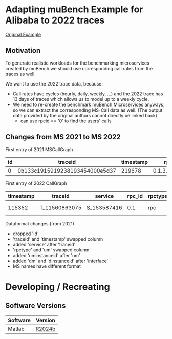 # Adapting muBench Example for Alibaba to 2022 traces

[Original Example](./muBench/examples/README.md#alibaba-derived-applications-and-traces)

## Motivation

To generate realistic workloads for the benchmarking microservices created by muBench we should use corresponding call rates from the traces as well.

We want to use the 2022 trace data, because:

* Call rates have cycles (hourly, daily, weekly, ...) and the 2022 trace has 13 days of traces which allows us to model up to a weekly cycle.
* We need to re-create the benchmark muBench Microservices anyways, so we can extract the corresponding MS-Call data as well. (The output data provided by the original authors cannot directly be linked back)
    * can use rpcid == '0' to find the users' calls

## Changes from MS 2021 to MS 2022

First entry of 2021 MSCallGraph

id | traceid | timestamp | rpcid | um | rpctype | dm | interface | rt
--- | --- | --- | --- | --- | --- | --- | --- | ---
0 | 0b133c1915919238193454000e5d37 | 219678 | 0.1.3.1.1.1.12 | 5cca70246befb1f4c9546d2912b9419dee54439218efa55a7a2e0e26e86ad749 | mc | b1dbd3a649a3cc790fa12573c9c1aa00988e07a8818a2214208b9697238c1b11 | 0

First entry of 2022 CallGraph

timestamp |	traceid |	service |	rpc_id | rpctype | um | uminstanceid | interface | dm | dminstanceid | rt
--- | --- | --- | --- | --- | --- | --- | --- | --- | --- | ---
115352 | T_11560863075 | S_153587416 | 0.1 | rpc | MS_58845 | MS_58845_POD_0 | xOuy6-80Vt | MS_71712 | MS_71712_POD_244 | 2.0

Dataformat changes (from 2021)

* dropped 'id'
* 'traceid' and 'timestamp' swapped column
* added 'service' after 'traceid'
* 'rpctype' and 'um' swapped column
* added 'uminstanceid' after 'um'
* added 'dm' and 'dinstanceid' after 'interface'
* MS names have different format

# Developing / Recreating

## Software Versions

Software | Version
--- | ---
Matlab | [R2024b](https://mathworks.com/help/releases/R2024b/matlab)

